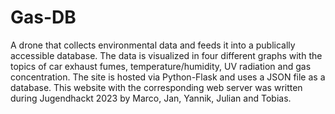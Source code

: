 # Gas-DB
A drone that collects environmental data and feeds it into a publically accessible database.
The data is visualized in four different graphs with the topics of car exhaust fumes, temperature/humidity, UV radiation and gas concentration. The site is hosted via Python-Flask and uses a JSON file as a database.
This website with the corresponding web server was written during Jugendhackt 2023 by Marco, Jan, Yannik, Julian and Tobias.